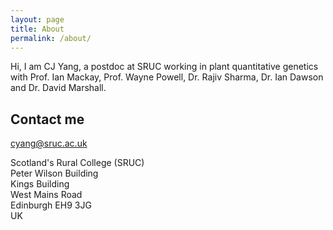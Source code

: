 ```yaml
---
layout: page
title: About
permalink: /about/
---
```


Hi, I am CJ Yang, a postdoc at SRUC working in plant quantitative genetics with Prof. Ian Mackay, Prof. Wayne Powell, Dr. Rajiv Sharma, Dr. Ian Dawson and Dr. David Marshall.  

## Contact me

[cyang@sruc.ac.uk](mailto:cyang@sruc.ac.uk)

Scotland's Rural College (SRUC)  
Peter Wilson Building  
Kings Building  
West Mains Road  
Edinburgh EH9 3JG  
UK  
